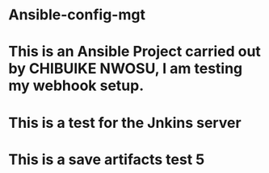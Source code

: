 # Ansible-config-mgt

# This is an Ansible Project carried out by CHIBUIKE NWOSU, I am testing my webhook setup.

# This is a test for the Jnkins server

# This is a save artifacts test 5




